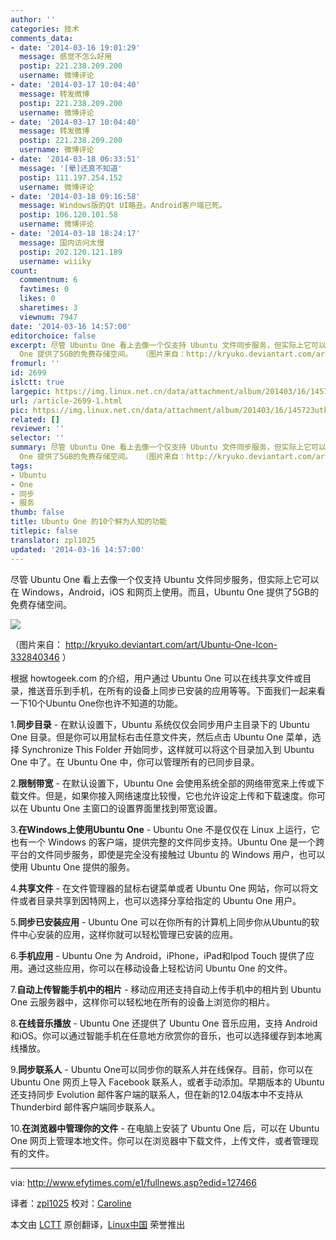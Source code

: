 ```yaml
---
author: ''
categories: 技术
comments_data:
- date: '2014-03-16 19:01:29'
  message: 感觉不怎么好用
  postip: 221.238.209.200
  username: 微博评论
- date: '2014-03-17 10:04:40'
  message: 转发微博
  postip: 221.238.209.200
  username: 微博评论
- date: '2014-03-17 10:04:40'
  message: 转发微博
  postip: 221.238.209.200
  username: 微博评论
- date: '2014-03-18 06:33:51'
  message: '[晕]还真不知道'
  postip: 111.197.254.152
  username: 微博评论
- date: '2014-03-18 09:16:58'
  message: Windows版的Qt UI略丑。Android客户端已死。
  postip: 106.120.101.58
  username: 微博评论
- date: '2014-03-18 18:24:17'
  message: 国内访问太慢
  postip: 202.120.121.189
  username: wiiiky
count:
  commentnum: 6
  favtimes: 0
  likes: 0
  sharetimes: 3
  viewnum: 7947
date: '2014-03-16 14:57:00'
editorchoice: false
excerpt: 尽管 Ubuntu One 看上去像一个仅支持 Ubuntu 文件同步服务，但实际上它可以在 Windows，Android，iOS 和网页上使用。而且，Ubuntu
  One 提供了5GB的免费存储空间。  （图片来自：http://kryuko.deviantart.com/art/Ub ...
fromurl: ''
id: 2699
islctt: true
largepic: https://img.linux.net.cn/data/attachment/album/201403/16/145723utkaqqr187d8rs1z.png
url: /article-2699-1.html
pic: https://img.linux.net.cn/data/attachment/album/201403/16/145723utkaqqr187d8rs1z.png.thumb.jpg
related: []
reviewer: ''
selector: ''
summary: 尽管 Ubuntu One 看上去像一个仅支持 Ubuntu 文件同步服务，但实际上它可以在 Windows，Android，iOS 和网页上使用。而且，Ubuntu
  One 提供了5GB的免费存储空间。  （图片来自：http://kryuko.deviantart.com/art/Ub ...
tags:
- Ubuntu
- One
- 同步
- 服务
thumb: false
title: Ubuntu One 的10个鲜为人知的功能
titlepic: false
translator: zpl1025
updated: '2014-03-16 14:57:00'
---
```


尽管 Ubuntu One 看上去像一个仅支持 Ubuntu 文件同步服务，但实际上它可以在 Windows，Android，iOS 和网页上使用。而且，Ubuntu One 提供了5GB的免费存储空间。


![](/data/attachment/album/201403/16/145723utkaqqr187d8rs1z.png)


（图片来自： <http://kryuko.deviantart.com/art/Ubuntu-One-Icon-332840346> ）


根据 howtogeek.com 的介绍，用户通过 Ubuntu One 可以在线共享文件或目录，推送音乐到手机，在所有的设备上同步已安装的应用等等。下面我们一起来看一下10个Ubuntu One你也许不知道的功能。


1.**同步目录** - 在默认设置下，Ubuntu 系统仅仅会同步用户主目录下的 Ubuntu One 目录。但是你可以用鼠标右击任意文件夹，然后点击 Ubuntu One 菜单，选择 Synchronize This Folder 开始同步，这样就可以将这个目录加入到 Ubuntu One 中了。在 Ubuntu One 中，你可以管理所有的已同步目录。


2.**限制带宽** - 在默认设置下，Ubuntu One 会使用系统全部的网络带宽来上传或下载文件。但是，如果你接入网络速度比较慢，它也允许设定上传和下载速度。你可以在 Ubuntu One 主窗口的设置界面里找到带宽设置。


3.**在Windows上使用Ubuntu One** - Ubuntu One 不是仅仅在 Linux 上运行，它也有一个 Windows 的客户端，提供完整的文件同步支持。Ubuntu One 是一个跨平台的文件同步服务，即使是完全没有接触过 Ubuntu 的 Windows 用户，也可以使用 Ubuntu One 提供的服务。


4.**共享文件** - 在文件管理器的鼠标右键菜单或者 Ubuntu One 网站，你可以将文件或者目录共享到因特网上，也可以选择分享给指定的 Ubuntu One 用户。


5.**同步已安装应用** - Ubuntu One 可以在你所有的计算机上同步你从Ubuntu的软件中心安装的应用，这样你就可以轻松管理已安装的应用。


6.**手机应用** - Ubuntu One 为 Android，iPhone，iPad和Ipod Touch 提供了应用。通过这些应用，你可以在移动设备上轻松访问 Ubuntu One 的文件。


7.**自动上传智能手机中的相片** - 移动应用还支持自动上传手机中的相片到 Ubuntu One 云服务器中，这样你可以轻松地在所有的设备上浏览你的相片。


8.**在线音乐播放** - Ubuntu One 还提供了 Ubuntu One 音乐应用，支持 Android和iOS。你可以通过智能手机在任意地方欣赏你的音乐，也可以选择缓存到本地离线播放。


9.**同步联系人** - Ubuntu One可以同步你的联系人并在线保存。目前，你可以在 Ubuntu One 网页上导入 Facebook 联系人，或者手动添加。早期版本的 Ubuntu 还支持同步 Evolution 邮件客户端的联系人，但在新的12.04版本中不支持从 Thunderbird 邮件客户端同步联系人。


10.**在浏览器中管理你的文件** - 在电脑上安装了 Ubuntu One 后，可以在 Ubuntu One 网页上管理本地文件。你可以在浏览器中下载文件，上传文件，或者管理现有的文件。




---


via: <http://www.efytimes.com/e1/fullnews.asp?edid=127466>


译者：[zpl1025](https://github.com/zpl1025) 校对：[Caroline](https://github.com/carolinewuyan)


本文由 [LCTT](https://github.com/LCTT/TranslateProject) 原创翻译，[Linux中国](http://linux.cn/) 荣誉推出